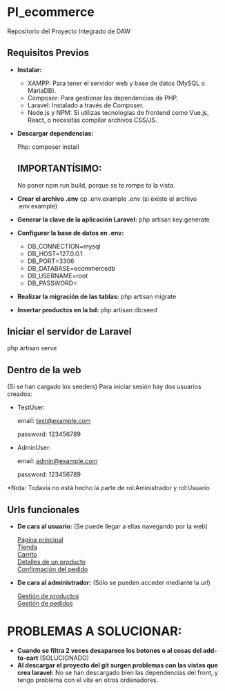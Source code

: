 # PI_ecommerce
Repositorio del Proyecto Integrado de DAW

## Requisitos Previos
- **Instalar:** 
    - XAMPP: Para tener el servidor web y base de datos (MySQL o MariaDB).
    - Composer: Para gestionar las dependencias de PHP.
    - Laravel: Instalado a través de Composer.
    - Node.js y NPM: Si utilizas tecnologías de frontend como Vue.js, React, o necesitas compilar archivos CSS/JS.

- **Descargar dependencias:**
    
    Php: composer install

    ## IMPORTANTÍSIMO:
    No poner npm run build, porque se te rompe to la vista.

- **Crear el archivo .env**
    cp .env.example .env (si existe el archivo .env.example)

- **Generar la clave de la aplicación Laravel:**
    php artisan key:generate

- **Configurar la base de datos en .env:**
    
    - DB_CONNECTION=mysql
    - DB_HOST=127.0.0.1
    - DB_PORT=3306
    - DB_DATABASE=ecommercedb 
    - DB_USERNAME=root 
    - DB_PASSWORD=

- **Realizar la migración de las tablas:**
    php artisan migrate

- **Insertar productos en la bd:**
    php artisan db:seed
    
## Iniciar el servidor de Laravel
php artisan serve

## Dentro de la web
(Si se han cargado los seeders) Para iniciar sesión hay dos usuarios creados:
- TestUser: 

    email: test@example.com

    password: 123456789
- AdminUser: 

    email: admin@example.com

    password: 123456789

*Nota: Todavía no está hecho la parte de rol:Aministrador y rol:Usuario

## Urls funcionales
- **De cara al usuario:** (Se puede llegar a ellas navegando por la web)

    [Página principal](http://127.0.0.1:8000/)  
    [Tienda](http://127.0.0.1:8000/tienda)  
    [Carrito](http://127.0.0.1:8000/carrito)  
    [Detalles de un producto](http://127.0.0.1:8000/productos/{id})  
    [Confirmación del pedido](http://127.0.0.1:8000/confirmacionPedido)

- **De cara al administrador:** (Sólo se pueden acceder mediante la url)

    [Gestión de productos](http://127.0.0.1:8000/productos)  
    [Gestión de pedidos](http://127.0.0.1:8000/pedidos)


# PROBLEMAS A SOLUCIONAR:

- **Cuando se filtra 2 veces desaparece los botones o al cosas del add-to-cart**  (SOLUCIONADO)
- **Al descargar el proyecto del git surgen problemas con las vistas que crea laravel:** No se han descargado bien las dependencias del front, y tengo problema con el vite en otros ordenadores.
